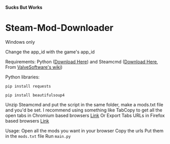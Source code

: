 **Sucks But Works**

# Steam-Mod-Downloader

Windows only

Change the app_id with the game's app_id

Requirements: Python ([Download Here](https://www.python.org/downloads/)) and Steamcmd ([Download Here](https://steamcdn-a.akamaihd.net/client/installer/steamcmd.zip), From [ValveSoftware's wiki](https://developer.valvesoftware.com/wiki/SteamCMD))

Python libraries: 
```
pip install requests 
```
```
pip install beautifulsoup4
```

Unzip Steamcmd and put the script in the same folder, make a mods.txt file and you'd be set. I recommend using something like TabCopy to get all the open tabs in Chromium based browsers [Link](https://chrome.google.com/webstore/detail/tabcopy/micdllihgoppmejpecmkilggmaagfdmb) Or Export Tabs URLs in Firefox based browsers [Link](https://addons.mozilla.org/en-US/firefox/addon/export-tabs-urls-and-titles/)


Usage:
Open all the mods you want in your browser
Copy the urls
Put them in the `mods.txt` file
Run `main.py`
